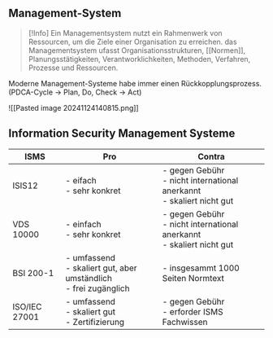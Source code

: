 ## Management-System
>[!Info]
>Ein Managementsystem nutzt ein Rahmenwerk von Ressourcen, um die Ziele einer Organisation zu erreichen. das Managementsystem ufasst Organisationsstrukturen, [[Normen]], Planungsstätigkeiten, Verantworklichkeiten, Methoden, Verfahren, Prozesse und Ressourcen.

Moderne Management-Systeme habe immer einen Rückkopplungsprozess. (PDCA-Cycle -> Plan, Do, Check -> Act)

![[Pasted image 20241124140815.png]]

## Information Security Management Systeme

| ISMS          | Pro                                                                  | Contra                                                                    |
| ------------- | -------------------------------------------------------------------- | ------------------------------------------------------------------------- |
| ISIS12        | - eifach<br>- sehr konkret                                           | - gegen Gebühr<br>- nicht international anerkannt<br>- skaliert nicht gut |
| VDS 10000     | - einfach<br>- sehr konkret                                          | - gegen Gebühr<br>- nicht international anerkannt<br>- skaliert nicht gut |
| BSI 200-1     | - umfassend<br>- skaliert gut, aber umständlich<br>- frei zugänglich | - insgesammt 1000 Seiten Normtext                                         |
| ISO/IEC 27001 | - umfassend<br>- skaliert gut<br>- Zertifizierung                    | - gegen Gebühr<br>- erforder ISMS Fachwissen                              |
